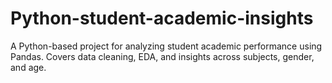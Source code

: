 # Python-student-academic-insights
 A Python-based project for analyzing student academic performance using Pandas. Covers data cleaning, EDA, and insights across subjects, gender, and age.
